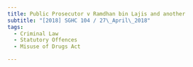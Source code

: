 ```yaml
---
title: Public Prosecutor v Ramdhan bin Lajis and another 
subtitle: "[2018] SGHC 104 / 27\_April\_2018"
tags:
  - Criminal Law
  - Statutory Offences
  - Misuse of Drugs Act

---
```


